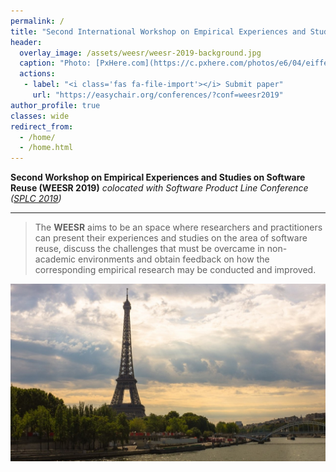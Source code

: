 ```yaml
---
permalink: /
title: "Second International Workshop on Empirical Experiences and Studies on Software Reuse (WEESR 2019)"
header:
  overlay_image: /assets/weesr/weesr-2019-background.jpg
  caption: "Photo: [PxHere.com](https://c.pxhere.com/photos/e6/04/eiffel_tower_paris_france_tower_eiffel_landmark_architecture_french-557423.jpg!d)"
  actions:
   - label: "<i class='fas fa-file-import'></i> Submit paper"
     url: "https://easychair.org/conferences/?conf=weesr2019"
author_profile: true
classes: wide
redirect_from: 
  - /home/
  - /home.html
---
```

 
**Second Workshop on Empirical Experiences and Studies on Software Reuse (WEESR 2019)**
*colocated with Software Product Line Conference ([SPLC 2019](https://splc2019.net/))*

---

> The **WEESR** aims to be an space where researchers and practitioners can present their experiences and studies on the area of software reuse, discuss the challenges that must be overcame in non-academic environments and obtain feedback on how the corresponding empirical research may be conducted and improved.

![This year, WEESR will be at Paris](assets/weesr/weesr-2019-background.jpg "This year, WEESR will be at Paris")

